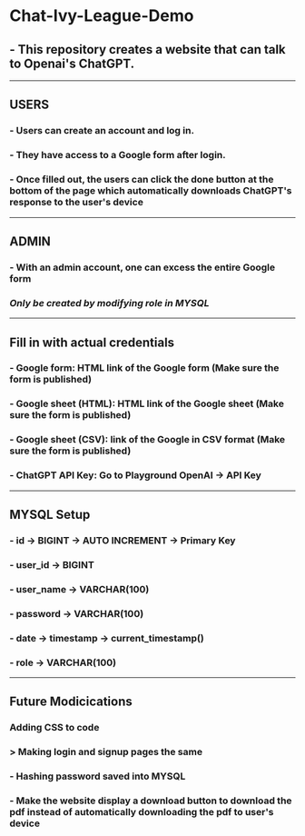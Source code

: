 # Chat-Ivy-League-Demo

## - This repository creates a website that can talk to Openai's ChatGPT.
---------------------------------------------------------------------------------------------------------------------------------------------------
## USERS

### - Users can create an account and log in.
### - They have access to a Google form after login.
### - Once filled out, the users can click the done button at the bottom of the page which automatically downloads ChatGPT's response to the user's device
---------------------------------------------------------------------------------------------------------------------------------------------------
## ADMIN

### - With an admin account, one can excess the entire Google form
### *Only be created by modifying role in MYSQL*
---------------------------------------------------------------------------------------------------------------------------------------------------
## Fill in with actual credentials

### - Google form: HTML link of the Google form (Make sure the form is published)
### - Google sheet (HTML): HTML link of the Google sheet (Make sure the form is published)
### - Google sheet (CSV): link of the Google in CSV format (Make sure the form is published)
### - ChatGPT API Key: Go to Playground OpenAI -> API Key
---------------------------------------------------------------------------------------------------------------------------------------------------
## MYSQL Setup

### - id -> BIGINT -> AUTO INCREMENT -> Primary Key
### - user_id -> BIGINT
### - user_name -> VARCHAR(100)
### - password -> VARCHAR(100)
### - date -> timestamp -> current_timestamp()
### - role -> VARCHAR(100)
----------------------------------------------------------------------------------------------------------------------------------------------------

## Future Modicications

### Adding CSS to code
  ### > Making login and signup pages the same
### - Hashing password saved into MYSQL
### - Make the website display a download button to download the pdf instead of automatically downloading the pdf to user's device
